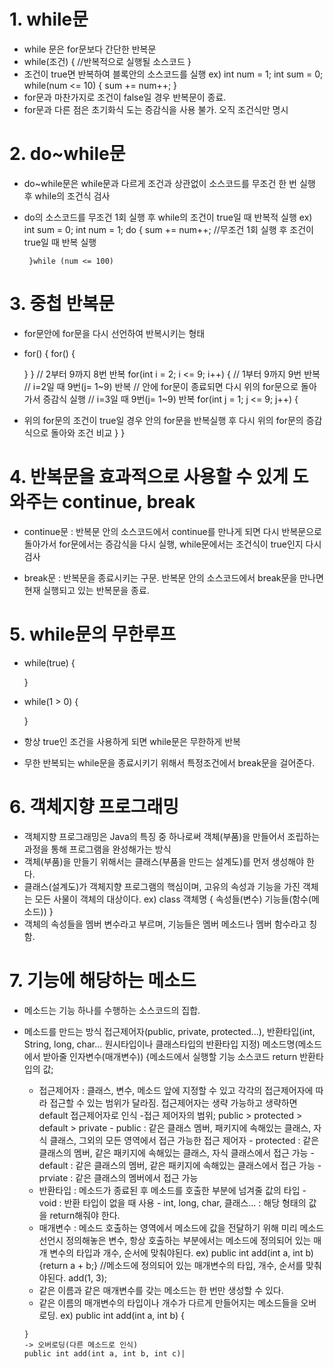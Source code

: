 # 1. while문
 - while 문은 for문보다 간단한 반복문
 - while(조건) {
    //반복적으로 실행될 소스코드
    }
 - 조건이 true면 반복하여 블록안의 소스코드를 실행
  ex) int num = 1;
      int sum = 0;
      while(num <= 10) {
          sum +=   num++;
        }
 - for문과 마찬가지로 조건이 false일 경우 반복문이 종료.
 - for문과 다른 점은 초기화식 도는 증감식을 사용 불가. 오직 조건식만 명시

# 2. do~while문
 - do~while문은 while문과 다르게 조건과 상관없이 소스코드를 무조건 한 번 실행 후 while의 조건식 검사
 - do의 소스코드를 무조건 1회 실행 후 while의 조건이 true일 때 반복적 실행
    ex) int sum = 0;
        int num = 1;
        do {
            sum += num++; //무조건 1회 실행 후 조건이 true일 때 반복 실행

        }while (num <= 100)

# 3. 중첩 반복문
 - for문안에 for문을 다시 선언하여 반복시키는 형태
 - for() {
    for() {


    }
 }
  // 2부터 9까지 8번 반복
 for(int i = 2; i <= 9; i++) {
  // 1부터 9까지 9번 반복
  // i=2일 때 9번(j= 1~9) 반복
  // 안에 for문이 종료되면 다시 위의 for문으로 돌아가서 증감식 실행
  // i=3일 때 9번(j= 1~9) 반복 
    for(int j = 1; j <= 9; j++) {
- 위의 for문의 조건이 true일 경우 안의 for문을 반복실행 후 
  다시 위의 for문의 증감식으로 돌아와 조건 비교
    }
 }

# 4. 반복문을 효과적으로 사용할 수 있게 도와주는 continue, break
 - continue문 : 반복문 안의 소스코드에서 continue를 만나게 되면 다시 반복문으로 돌아가서 for문에서는 증감식을 다시 실행, while문에서는 조건식이 true인지 다시 검사
        
 - break문 : 반복문을 종료시키는 구문.
   반복문 안의 소스코드에서 break문을 만나면 현재 실행되고 있는 반복문을 종료.
  
# 5. while문의 무한루프
 - while(true) {

   }
 - while(1 > 0) {

   }
 - 항상 true인 조건을 사용하게 되면 while문은 무한하게 반복
 - 무한 반복되는 while문을 종료시키기 위해서 특정조건에서 break문을 걸어준다.

# 6. 객체지향 프로그래밍
 - 객체지향 프로그래밍은 Java의 특징 중 하나로써 객체(부품)을 만들어서 조립하는 과정을 통해
 프로그램을 완성해가는 방식
 - 객체(부품)을 만들기 위해서는 클래스(부품을 만드는 설계도)를 먼저 생성해야 한다.
 - 클래스(설계도)가 객체지향 프로그램의 핵심이며, 고유의 속성과 기능을 가진 객체는 
   모든 사물이 객체의 대상이다.
    ex) class 객체명 {
           속성들(변수)
           기능들(함수(메소드))
           }
 - 객체의 속성들을 멤버 변수라고 부르며, 기능들은 멤버 메소드나 멤버 함수라고 칭함.

# 7. 기능에 해당하는 메소드
 - 메소드는 기능 하나를 수행하는 소스코드의 집합.
 - 메소드를 만드는 방식
   접근제어자(public, private, protected...), 반환타입(int, String, long, char...
   원시타입이나 클래스타입의 반환타입 지정)
   메소드명(메소드에서 받아줄 인자변수(매개변수)) {메소드에서 실행할 기능 소스코드
   return 반환타입의 값;
   
     - 접근제어자 : 클래스, 변수, 메소드 앞에 지정할 수 있고 각각의 접근제어자에 따라 접근할 수 있는 범위가 달라짐. 접근제어자는 생략 가능하고 생략하면 default 접근제어자로 인식
         -접근 제어자의 범위; public > protected > default > private
             - public : 같은 클래스 멤버, 패키지에 속해있는 클래스, 자식 클래스, 그외의 모든 영역에서 접근 가능한 접근 제어자
             - protected : 같은 클래스의 멤버, 같은 패키지에 속해있는 클래스, 자식 클래스에서 접근 가능
             - default : 같은 클래스의 멤버, 같은 패키지에 속해있는 클래스에서 접근 가능
             - prviate : 같은 클래스의 멤버에서 접근 가능
     - 반환타입 : 메소드가 종료된 후 메소드를 호출한 부분에 넘겨줄 값의 타입
             - void : 반환 타입이 없을 때 사용
             - int, long, char, 클래스... : 해당 형태의 값을 return해줘야 한다.
     - 매개변수 : 메소드 호출하는 영역에서 메소드에 값을 전달하기 위해 미리 메소드 선언시 정의해놓은 변수, 항상 호출하는 부분에서는 메소드에 정의되어 있는 매개 변수의 타입과 개수, 순서에 맞춰야된다.
       ex) public int add(int a, int b) {return a + b;}
           //메소드에 정의되어 있는 매개변수의 타입, 개수, 순서를 맞춰야된다.
           add(1, 3);
      - 같은 이름과 같은 매개변수를 갖는 메소드는 한 번만 생성할 수 있다.
      - 같은 이름의 매개변수의 타입이나 개수가 다르게 만들어지는 메소드들을 오버로딩.
       ex) public int add(int a, int b) {


       }
       -> 오버로딩(다른 메소드로 인식)
       public int add(int a, int b, int c)|